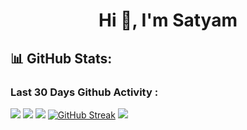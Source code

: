 <div align="left" background-color="black">
<h1 align="center">Hi 👋, I'm Satyam</h1>
 
## 📊 GitHub Stats:
### Last 30 Days Github Activity :

![](http://github-profile-summary-cards.vercel.app/api/cards/profile-details?username=satya-supercluster&theme=github_dark)
![](http://github-profile-summary-cards.vercel.app/api/cards/stats?username=satya-supercluster&theme=github_dark)
![](https://github-readme-stats-eight-theta.vercel.app/api/top-langs/?username=satya-supercluster&layout=compact&langs_count=10&&theme=react)
[![GitHub Streak](https://github-readme-streak-stats.herokuapp.com?user=satya-supercluster&theme=github-dark)](https://git.io/streak-stats)
![](https://github-readme-activity-graph.vercel.app/graph?username=satya-supercluster&bg_color=21232a&color=a8eeff&line=61dafb&point=f0fcff&area=true&hide_border=false)
</div>
